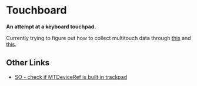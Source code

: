 # Touchboard

**An attempt at a keyboard touchpad.**

Currently trying to figure out how to collect multitouch data through
[this](https://gist.github.com/rmhsilva/61cc45587ed34707da34818a76476e11) and
[this](https://developer.apple.com/library/archive/documentation/Cocoa/Conceptual/EventOverview/HandlingTouchEvents/HandlingTouchEvents.html).

## Other Links
- [SO - check if MTDeviceRef is built in trackpad](https://stackoverflow.com/questions/11928567/how-do-i-tell-what-type-of-multitouch-device-an-mtdeviceref-is)
